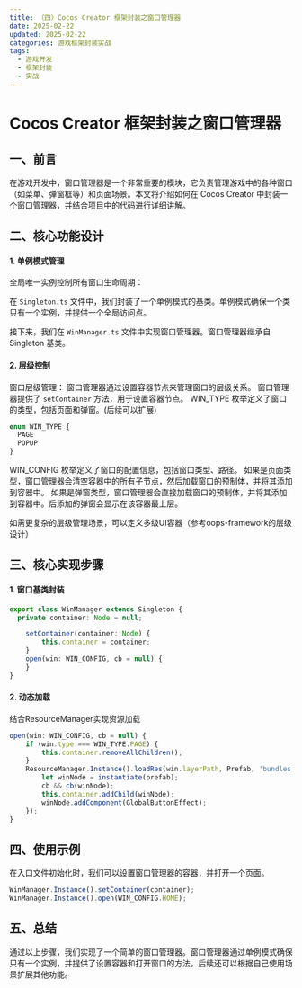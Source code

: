 ```yaml
---
title: （四）Cocos Creator 框架封装之窗口管理器
date: 2025-02-22
updated: 2025-02-22
categories: 游戏框架封装实战
tags:
  - 游戏开发
  - 框架封装
  - 实战
---
```


# Cocos Creator 框架封装之窗口管理器

## 一、前言
在游戏开发中，窗口管理器是一个非常重要的模块，它负责管理游戏中的各种窗口（如菜单、弹窗框等）和页面场景。本文将介绍如何在 Cocos Creator 中封装一个窗口管理器，并结合项目中的代码进行详细讲解。

## 二、核心功能设计
#### 1. **单例模式管理** 

  全局唯一实例控制所有窗口生命周期：

  在 `Singleton.ts` 文件中，我们封装了一个单例模式的基类。单例模式确保一个类只有一个实例，并提供一个全局访问点。

  接下来，我们在 `WinManager.ts` 文件中实现窗口管理器。窗口管理器继承自 Singleton 基类。

#### 2. **层级控制**  
  窗口层级管理：
  窗口管理器通过设置容器节点来管理窗口的层级关系。
  窗口管理器提供了 `setContainer` 方法，用于设置容器节点。
  WIN_TYPE 枚举定义了窗口的类型，包括页面和弹窗。(后续可以扩展)
  ```typescript
  enum WIN_TYPE {
    PAGE
    POPUP
  }
  ```
  WIN_CONFIG 枚举定义了窗口的配置信息，包括窗口类型、路径。
  如果是页面类型，窗口管理器会清空容器中的所有子节点，然后加载窗口的预制体，并将其添加到容器中。
  如果是弹窗类型，窗口管理器会直接加载窗口的预制体，并将其添加到容器中。后添加的弹窗会显示在该容器最上层。

  如需更复杂的层级管理场景，可以定义多级UI容器（参考oops-framework的层级设计）

## 三、核心实现步骤
#### 1. **窗口基类封装**
```typescript
export class WinManager extends Singleton {
  private container: Node = null;

    setContainer(container: Node) {
        this.container = container;
    }
    open(win: WIN_CONFIG, cb = null) {
    }
}
```
#### 2. **动态加载**

结合ResourceManager实现资源加载

```typescript
open(win: WIN_CONFIG, cb = null) {
    if (win.type === WIN_TYPE.PAGE) {
        this.container.removeAllChildren();
    }
    ResourceManager.Instance().loadRes(win.layerPath, Prefab, 'bundles').then((prefab: Prefab) => {
        let winNode = instantiate(prefab);
        cb && cb(winNode);
        this.container.addChild(winNode);
        winNode.addComponent(GlobalButtonEffect);
    });
}
```


## 四、使用示例
在入口文件初始化时，我们可以设置窗口管理器的容器，并打开一个页面。

```typescript
WinManager.Instance().setContainer(container);
WinManager.Instance().open(WIN_CONFIG.HOME);
```

## 五、总结
通过以上步骤，我们实现了一个简单的窗口管理器。窗口管理器通过单例模式确保只有一个实例，并提供了设置容器和打开窗口的方法。后续还可以根据自己使用场景扩展其他功能。